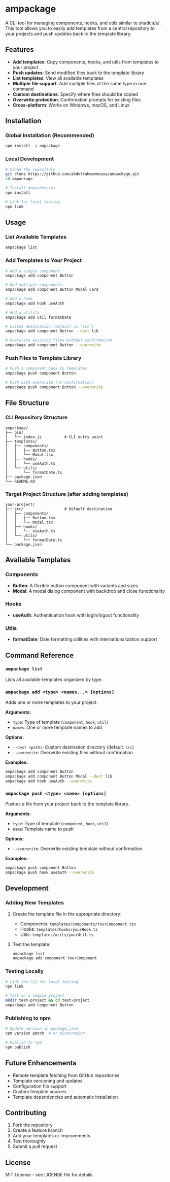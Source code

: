 # ampackage

A CLI tool for managing components, hooks, and utils similar to shadcn/ui. This tool allows you to easily add templates from a central repository to your projects and push updates back to the template library.

## Features

- **Add templates**: Copy components, hooks, and utils from templates to your project
- **Push updates**: Send modified files back to the template library
- **List templates**: View all available templates
- **Multiple file support**: Add multiple files of the same type in one command
- **Custom destinations**: Specify where files should be copied
- **Overwrite protection**: Confirmation prompts for existing files
- **Cross-platform**: Works on Windows, macOS, and Linux

## Installation

### Global Installation (Recommended)

```bash
npm install -g ampackage
```

### Local Development

```bash
# Clone the repository
git clone https://github.com/abdulrahmanmousa/ampackage.git
cd ampackage

# Install dependencies
npm install

# Link for local testing
npm link
```

## Usage

### List Available Templates

```bash
ampackage list
```

### Add Templates to Your Project

```bash
# Add a single component
ampackage add component Button

# Add multiple components
ampackage add component Button Modal Card

# Add a hook
ampackage add hook useAuth

# Add a utility
ampackage add util formatDate

# Custom destination (default is 'src')
ampackage add component Button --dest lib

# Overwrite existing files without confirmation
ampackage add component Button --overwrite
```

### Push Files to Template Library

```bash
# Push a component back to templates
ampackage push component Button

# Push with overwrite (no confirmation)
ampackage push component Button --overwrite
```

## File Structure

### CLI Repository Structure
```
ampackage/
├── bin/
│   └── index.js          # CLI entry point
├── templates/
│   ├── components/
│   │   ├── Button.tsx
│   │   └── Modal.tsx
│   ├── hooks/
│   │   └── useAuth.ts
│   └── utils/
│       └── formatDate.ts
├── package.json
└── README.md
```

### Target Project Structure (after adding templates)
```
your-project/
├── src/                  # Default destination
│   ├── components/
│   │   ├── Button.tsx
│   │   └── Modal.tsx
│   ├── hooks/
│   │   └── useAuth.ts
│   └── utils/
│       └── formatDate.ts
└── package.json
```

## Available Templates

### Components
- **Button**: A flexible button component with variants and sizes
- **Modal**: A modal dialog component with backdrop and close functionality

### Hooks
- **useAuth**: Authentication hook with login/logout functionality

### Utils
- **formatDate**: Date formatting utilities with internationalization support

## Command Reference

### `ampackage list`
Lists all available templates organized by type.

### `ampackage add <type> <names...> [options]`
Adds one or more templates to your project.

**Arguments:**
- `type`: Type of template (`component`, `hook`, `util`)
- `names`: One or more template names to add

**Options:**
- `--dest <path>`: Custom destination directory (default: `src`)
- `--overwrite`: Overwrite existing files without confirmation

**Examples:**
```bash
ampackage add component Button
ampackage add component Button Modal --dest lib
ampackage add hook useAuth --overwrite
```

### `ampackage push <type> <name> [options]`
Pushes a file from your project back to the template library.

**Arguments:**
- `type`: Type of template (`component`, `hook`, `util`)
- `name`: Template name to push

**Options:**
- `--overwrite`: Overwrite existing template without confirmation

**Examples:**
```bash
ampackage push component Button
ampackage push hook useAuth --overwrite
```

## Development

### Adding New Templates

1. Create the template file in the appropriate directory:
   - Components: `templates/components/YourComponent.tsx`
   - Hooks: `templates/hooks/yourHook.ts`
   - Utils: `templates/utils/yourUtil.ts`

2. Test the template:
   ```bash
   ampackage list
   ampackage add component YourComponent
   ```

### Testing Locally

```bash
# Link the CLI for local testing
npm link

# Test in a sample project
mkdir test-project && cd test-project
ampackage add component Button
```

### Publishing to npm

```bash
# Update version in package.json
npm version patch  # or minor/major

# Publish to npm
npm publish
```

## Future Enhancements

- Remote template fetching from GitHub repositories
- Template versioning and updates
- Configuration file support
- Custom template sources
- Template dependencies and automatic installation

## Contributing

1. Fork the repository
2. Create a feature branch
3. Add your templates or improvements
4. Test thoroughly
5. Submit a pull request

## License

MIT License - see LICENSE file for details.